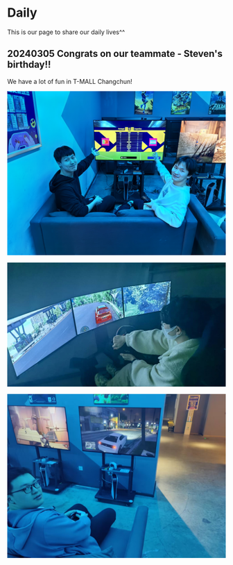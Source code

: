 # Daily

This is our page to share our daily lives^^

## 20240305 Congrats on our teammate - Steven's birthday!!

We have a lot of fun in T-MALL Changchun!

![alt text](image/20240305_1.jpg)

![alt text](image/20240305_2.jpg)

![alt text](image/20240305_3.jpg)